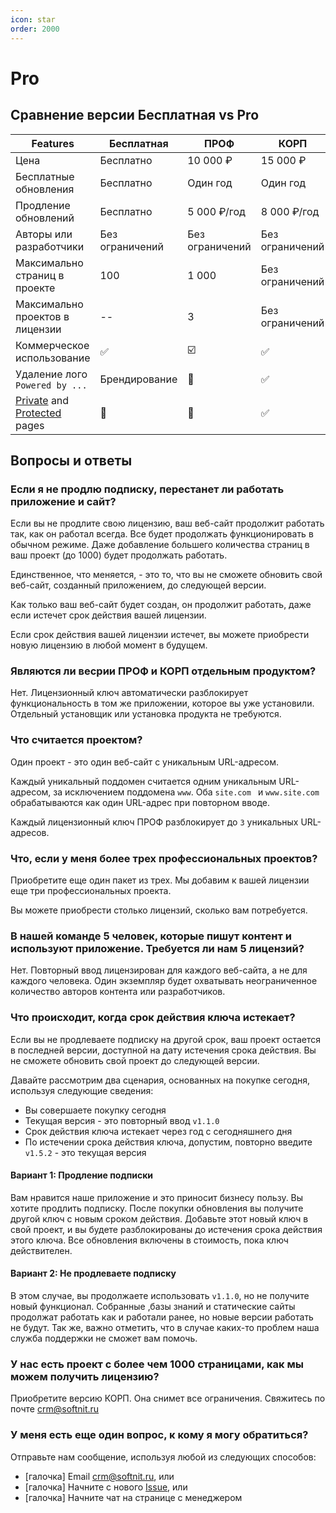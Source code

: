 ```yaml
---
icon: star
order: 2000
---
```

# Pro

## Сравнение версии Бесплатная vs Pro

Features | Бесплатная | ПРОФ | КОРП
--- | --- | --- | ---
Цена | Бесплатно | 10 000 ₽ | 15 000 ₽
Бесплатные обновления | Бесплатно | Один год | Один год
Продление обновлений | Бесплатно | 5 000 ₽/год | 8 000 ₽/год
Авторы или разработчики | Без ограничений | Без ограничений | Без ограничений
Максимально страниц в проекте | 100 | 1 000 | Без ограничений
Максимально проектов в лицензии | -- | 3 | Без ограничений
Коммерческое использование | :white_check_mark: | :ballot_box_with_check: | :white_check_mark:
Удаление  лого `Powered by ...` | Брендирование | :no_entry_sign: | :white_check_mark: | :white_check_mark:
[Private](/configuration/page.md#private) and [Protected](/configuration/page.md#protected) pages | :no_entry_sign: | :no_entry_sign: | :white_check_mark:

## Вопросы и ответы

### Если я не продлю подписку, перестанет ли работать приложение и сайт?

Если вы не продлите свою лицензию, ваш веб-сайт продолжит работать так, как он работал всегда. Все будет продолжать функционировать в обычном режиме. Даже добавление большего количества страниц в ваш проект (до 1000) будет продолжать работать.

Единственное, что меняется, - это то, что вы не сможете обновить свой веб-сайт, созданный приложением, до следующей версии.

Как только ваш веб-сайт будет создан, он продолжит работать, даже если истечет срок действия вашей лицензии.

Если срок действия вашей лицензии истечет, вы можете приобрести новую лицензию в любой момент в будущем.

### Являются ли весрии ПРОФ и КОРП отдельным продуктом?

Нет. Лицензионный ключ автоматически разблокирует функциональность в том же приложении, которое вы уже установили. Отдельный установщик или установка продукта не требуются.

### Что считается проектом?

Один проект - это один веб-сайт с уникальным URL-адресом.

Каждый уникальный поддомен считается одним уникальным URL-адресом, за исключением поддомена `www`. Оба `site.com ` и `www.site.com ` обрабатываются как один URL-адрес при повторном вводе.

Каждый лицензионный ключ ПРОФ разблокирует до `3` уникальных URL-адресов.

### Что, если у меня более трех профессиональных проектов?

Приобретите еще один пакет из трех. Мы добавим к вашей лицензии еще три профессиональных проекта.

Вы можете приобрести столько лицензий, сколько вам потребуется.

### В нашей команде 5 человек, которые пишут контент и используют приложение. Требуется ли нам 5 лицензий?

Нет. Повторный ввод лицензирован для каждого веб-сайта, а не для каждого человека. Один экземпляр будет охватывать неограниченное количество авторов контента или разработчиков.

### Что происходит, когда срок действия ключа истекает?

Если вы не продлеваете подписку на другой срок, ваш проект остается в последней версии, доступной на дату истечения срока действия. Вы не сможете обновить свой проект до следующей версии.

Давайте рассмотрим два сценария, основанных на покупке сегодня, используя следующие сведения:

- Вы совершаете покупку сегодня
- Текущая версия - это повторный ввод `v1.1.0`
- Срок действия ключа истекает через год с сегодняшнего дня
- По истечении срока действия ключа, допустим, повторно введите `v1.5.2` - это текущая версия

#### Вариант 1: Продление подписки

Вам нравится наше приложение и это приносит бизнесу пользу. Вы хотите продлить подписку. После покупки обновления вы получите другой ключ с новым сроком действия. Добавьте этот новый ключ в свой проект, и вы будете разблокированы до истечения срока действия этого ключа. Все обновления включены в стоимость, пока ключ действителен.

#### Вариант 2: Не продлеваете подписку

В этом случае, вы продолжаете использовать `v1.1.0`, но не получите новый функционал. Собранные ,базы знаний и статические сайты продолжат работать как и работали ранее, но новые версии работать не будут. Так же, важно отметить, что в случае каких-то проблем наша служба поддержки не сможет вам помочь.

### У нас есть проект с более чем 1000 страницами, как мы можем получить лицензию?

Приобретите версию КОРП. Она снимет все ограничения. Свяжитесь по почте crm@softnit.ru

### У меня есть еще один вопрос, к кому я могу обратиться?

Отправьте нам сообщение, используя любой из следующих способов:

- [галочка] Email crm@softnit.ru, или
- [галочка] Начните с нового [Issue](https://github.com/Diversus23/reborn/issues/), или
- [галочка] Начните чат на странице с менеджером